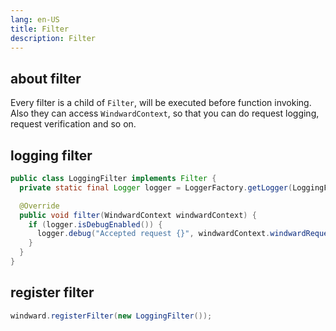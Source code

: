 ```yaml
---
lang: en-US
title: Filter
description: Filter
---
```


## about filter

Every filter is a child of `Filter`, will be executed before function invoking. Also they can access `WindwardContext`, so that you can do request logging, request verification and so on.

## logging filter

```java
public class LoggingFilter implements Filter {
  private static final Logger logger = LoggerFactory.getLogger(LoggingFilter.class);

  @Override
  public void filter(WindwardContext windwardContext) {
    if (logger.isDebugEnabled()) {
      logger.debug("Accepted request {}", windwardContext.windwardRequest().getUri());
    }
  }
}
```

## register filter

```java
windward.registerFilter(new LoggingFilter());
```
